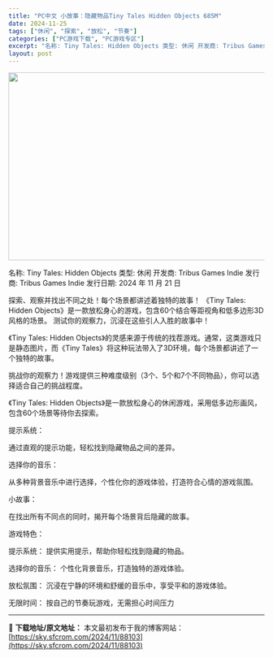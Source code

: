 ```yaml
---
title: "PC中文 小故事：隐藏物品Tiny Tales Hidden Objects 685M"
date: 2024-11-25
tags: ["休闲", "探索", "放松", "节奏"]
categories: ["PC游戏下载", "PC游戏专区"]
excerpt: "名称: Tiny Tales: Hidden Objects 类型: 休闲 开发商: Tribus Games Indie 发行商: Tribus Games Indie 发行日期: 2024 年 11 月 21 日 探索、观察并找出不同之处！每个场景都讲述着独特的故事！ 《Tiny Tales: &hellip;"
layout: post
---
```


<img class="aligncenter size-full wp-image-88104" src="https://sky.sfcrom.com/wp-content/uploads/2024/11/2024112501032735.webp" alt="" width="660" height="370" />

名称: Tiny Tales: Hidden Objects
类型: 休闲
开发商: Tribus Games Indie
发行商: Tribus Games Indie
发行日期: 2024 年 11 月 21 日

探索、观察并找出不同之处！每个场景都讲述着独特的故事！ 《Tiny Tales: Hidden Objects》是一款放松身心的游戏，包含60个结合等距视角和低多边形3D风格的场景。 测试你的观察力，沉浸在这些引人入胜的故事中！

《Tiny Tales: Hidden Objects》的灵感来源于传统的找茬游戏。通常，这类游戏只是静态图片，而《Tiny Tales》将这种玩法带入了3D环境，每个场景都讲述了一个独特的故事。

挑战你的观察力！游戏提供三种难度级别（3个、5个和7个不同物品），你可以选择适合自己的挑战程度。

《Tiny Tales: Hidden Objects》是一款放松身心的休闲游戏，采用低多边形画风，包含60个场景等待你去探索。

提示系统：

通过直观的提示功能，轻松找到隐藏物品之间的差异。

选择你的音乐：

从多种背景音乐中进行选择，个性化你的游戏体验，打造符合心情的游戏氛围。

小故事：

在找出所有不同点的同时，揭开每个场景背后隐藏的故事。

游戏特色：

提示系统： 提供实用提示，帮助你轻松找到隐藏的物品。

选择你的音乐： 个性化背景音乐，打造独特的游戏体验。

放松氛围： 沉浸在宁静的环境和舒缓的音乐中，享受平和的游戏体验。

无限时间： 按自己的节奏玩游戏，无需担心时间压力

---
📖 **下载地址/原文地址：** 本文最初发布于我的博客网站：[https://sky.sfcrom.com/2024/11/88103](https://sky.sfcrom.com/2024/11/88103)
